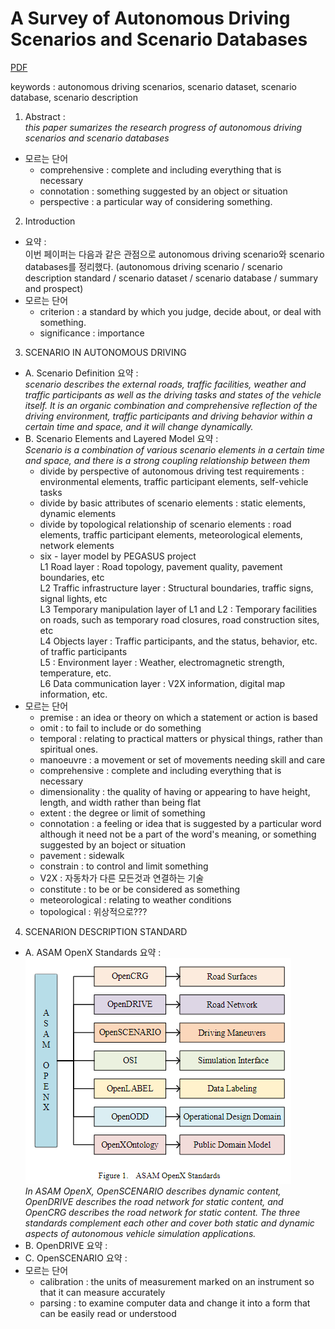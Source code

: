 # A Survey of Autonomous Driving Scenarios and Scenario Databases

[PDF](/reference_summary/A_Survey_of_Autonomous_Driving_Scenarios_and_Scenario_Databases.pdf)

keywords : autonomous driving scenarios, scenario dataset, scenario database, scenario description

1. Abstract : <br>*this paper sumarizes the research progress of autonomous driving scenarios and scenario databases*
  - 모르는 단어
    - comprehensive : complete and including everything that is necessary
    - connotation : something suggested by an object or situation
    - perspective : a particular way of considering something.
2. Introduction 
  - 요약 : <br> 이번 페이퍼는 다음과 같은 관점으로 autonomous driving scenario와 scenario databases를 정리했다. (autonomous driving scenario / scenario description standard / scenario dataset / scenario database / summary and prospect)
  - 모르는 단어
    - criterion : a standard by which you judge, decide about, or deal with something.
    - significance : importance
3. SCENARIO IN AUTONOMOUS DRIVING
  - A. Scenario Definition 요약 : <br> *scenario describes the external roads, traffic facilities, weather and traffic participants as well as the driving tasks and states of the vehicle itself. It is an organic combination and comprehensive reflection of the driving environment, traffic participants and driving behavior within a certain time and space, and it will change dynamically.*
  - B. Scenario Elements and Layered Model 요약 : <br> *Scenario is a combination of various scenario elements in a certain time and space, and there is a strong coupling relationship between them*
    - divide by perspective of autonomous driving test requirements : environmental elements, traffic participant elements, self-vehicle tasks
    - divide by basic attributes of scenario elements : static elements, dynamic elements
    - divide by topological relationship of scenario elements : road elements, traffic participant elements, meteorological elements, network elements
    - six - layer model by PEGASUS project <br> L1 Road layer : Road topology, pavement quality, pavement boundaries, etc <br> L2 Traffic infrastructure layer : Structural boundaries, traffic signs, signal lights, etc <br> L3 Temporary manipulation layer of L1 and L2 : Temporary facilities on roads, such as temporary road closures, road construction sites, etc <br> L4 Objects layer : Traffic participants, and the status, behavior, etc. of traffic participants <br> L5 : Environment layer : Weather, electromagnetic strength, temperature, etc. <br> L6 Data communication layer : V2X information, digital map information, etc.
  - 모르는 단어
    - premise : an idea or theory on which a statement or action is based
    - omit : to fail to include or do something
    - temporal : relating to practical matters or physical things, rather than spiritual ones.
    - manoeuvre : a movement or set of movements needing skill and care
    - comprehensive : complete and including everything that is necessary
    - dimensionality : the quality of having or appearing to have height, length, and width rather than being flat
    - extent : the degree or limit of something
    - connotation : a feeling or idea that is suggested by a particular word although it need not be a part of the word's meaning, or something suggested by an boject or situation
    - pavement : sidewalk
    - constrain : to control and limit something
    - V2X : 자동차가 다른 모든것과 연결하는 기술
    - constitute : to be or be considered as something
    - meteorological : relating to weather conditions
    - topological : 위상적으로???
4. SCENARION DESCRIPTION STANDARD
  - A. ASAM OpenX Standards 요약 : <br> ![figure](/image/survey_autonomous_figure1.png) <br> *In ASAM OpenX, OpenSCENARIO describes dynamic content, OpenDRIVE describes the road network for static content, and OpenCRG describes the road network for static content. The three standards complement each other and cover both static and dynamic aspects of autonomous vehicle simulation applications.*
  - B. OpenDRIVE 요약 : <br> 
  - C. OpenSCENARIO 요약 : <br>
  - 모르는 단어
    - calibration : the units of measurement marked on an instrument so that it can measure accurately
    - parsing : to examine computer data and change it into a form that can be easily read or understood
